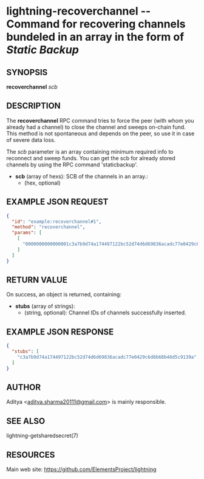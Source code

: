 lightning-recoverchannel -- Command for recovering channels bundeled in an array in the form of *Static Backup*
===============================================================================================================

SYNOPSIS
--------

**recoverchannel** *scb* 

DESCRIPTION
-----------

The **recoverchannel** RPC command tries to force the peer (with whom you already had a channel) to close the channel and sweeps on-chain fund. This method is not spontaneous and depends on the peer, so use it in case of severe data loss.

The *scb* parameter is an array containing minimum required info to reconnect and sweep funds. You can get the scb for already stored channels by using the RPC command 'staticbackup'.

- **scb** (array of hexs): SCB of the channels in an array.:
  - (hex, optional)

EXAMPLE JSON REQUEST
--------------------

```json
{
  "id": "example:recoverchannel#1",
  "method": "recoverchannel",
  "params": [
    [
      "0000000000000001c3a7b9d74a174497122bc52d74d6d69836acadc77e0429c6d8b68b48d5c9139a022d223620a359a47ff7f7ac447c85c46c923da53389221a0054c11c1e3ca31d5904017f0000019f0bc3a7b9d74a174497122bc52d74d6d69836acadc77e0429c6d8b68b48d5c9139a0000000000000000000186a000021000"
    ]
  ]
}
```

RETURN VALUE
------------

On success, an object is returned, containing:

- **stubs** (array of strings):
  - (string, optional): Channel IDs of channels successfully inserted.

EXAMPLE JSON RESPONSE
---------------------

```json
{
  "stubs": [
    "c3a7b9d74a174497122bc52d74d6d69836acadc77e0429c6d8b68b48d5c9139a"
  ]
}
```

AUTHOR
------

Aditya <<aditya.sharma20111@gmail.com>> is mainly responsible.

SEE ALSO
--------

lightning-getsharedsecret(7)

RESOURCES
---------

Main web site: <https://github.com/ElementsProject/lightning>
